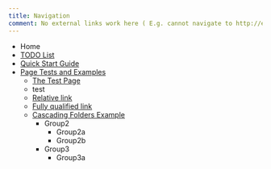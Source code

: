 ```yaml
---
title: Navigation
comment: No external links work here ( E.g. cannot navigate to http://example.com )
---
```

* Home
* [TODO List](#TODO)
* [Quick Start Guide](#Quick%20Start)
* [Page Tests and Examples](#testarea)
    * [The Test Page](#test)
    * test
    * [Relative link](#test)
    * [Fully qualified link](#/testarea/test)
    * [Cascading Folders Example](#folders)
        * Group2
            * Group2a
            * Group2b
        * Group3
            * Group3a